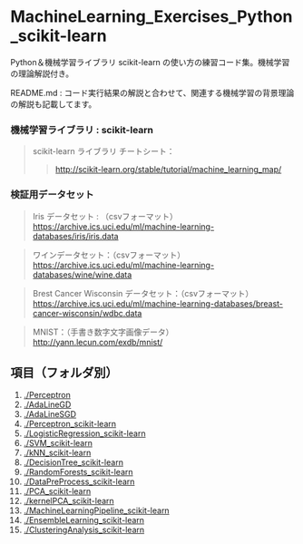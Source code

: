 # MachineLearning_Exercises_Python_scikit-learn
Python＆機械学習ライブラリ scikit-learn の使い方の練習コード集。機械学習の理論解説付き。

README.md : コード実行結果の解説と合わせて、関連する機械学習の背景理論の解説も記載してます。


### 機械学習ライブラリ : scikit-learn

> scikit-learn ライブラリ チートシート：
>> http://scikit-learn.org/stable/tutorial/machine_learning_map/


### 検証用データセット

> Iris データセット : （csvフォーマット）</br>
https://archive.ics.uci.edu/ml/machine-learning-databases/iris/iris.data

> ワインデータセット：（csvフォーマット）</br>
https://archive.ics.uci.edu/ml/machine-learning-databases/wine/wine.data

> Brest Cancer Wisconsin データセット：（csvフォーマット）</br>
https://archive.ics.uci.edu/ml/machine-learning-databases/breast-cancer-wisconsin/wdbc.data

> MNIST：（手書き数字文字画像データ）</br>
http://yann.lecun.com/exdb/mnist/


## 項目（フォルダ別）

1. [./Perceptron](https://github.com/Yagami360/MachineLearning_Exercises_Python_scikit-learn/tree/master/Perceptron)
1. [./AdaLineGD](https://github.com/Yagami360/MachineLearning_Exercises_Python_scikit-learn/tree/master/AdaLineGD) 
1. [./AdaLineSGD](https://github.com/Yagami360/MachineLearning_Exercises_Python_scikit-learn/tree/master/AdaLineSGD)
1. [./Perceptron_scikit-learn](https://github.com/Yagami360/MachineLearning_Exercises_Python_scikit-learn/tree/master/Perceptron_scikit-learn)
1. [./LogisticRegression_scikit-learn](https://github.com/Yagami360/MachineLearning_Exercises_Python_scikit-learn/tree/master/LogisticRegression_scikit-learn)
1. [./SVM_scikit-learn](https://github.com/Yagami360/MachineLearning_Exercises_Python_scikit-learn/tree/master/SVM_scikit-learn)
1. [./kNN_scikit-learn](https://github.com/Yagami360/MachineLearning_Exercises_Python_scikit-learn/tree/master/kNN_scikit-learn)
1. [./DecisionTree_scikit-learn](https://github.com/Yagami360/MachineLearning_Exercises_Python_scikit-learn/tree/master/DecisionTree_scikit-learn)
1. [./RandomForests_scikit-learn](https://github.com/Yagami360/MachineLearning_Samples_Python/tree/master/RandomForests_scikit-learn)
1. [./DataPreProcess_scikit-learn](https://github.com/Yagami360/MachineLearning_Samples_Python/tree/master/DataPreProcess_scikit-learn)
1. [./PCA_scikit-learn](https://github.com/Yagami360/MachineLearning_Samples_Python/tree/master/PCA_scikit-learn)
1. [./kernelPCA_scikit-learn](https://github.com/Yagami360/MachineLearning_Samples_Python/tree/master/kernelPCA_scikit-learn)
1. [./MachineLearningPipeline_scikit-learn](https://github.com/Yagami360/MachineLearning_Samples_Python/tree/master/MachineLearningPipeline_scikit-learn)
1. [./EnsembleLearning_scikit-learn](https://github.com/Yagami360/MachineLearning_Samples_Python/tree/master/EnsembleLearning_scikit-learn)
1. [./ClusteringAnalysis_scikit-learn](https://github.com/Yagami360/MachineLearning_Samples_Python/tree/master/ClusteringAnalysis_scikit-learn)

